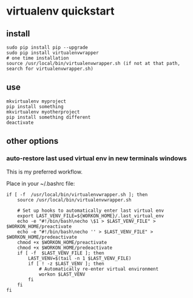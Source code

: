 # virtualenv quickstart

## install

    sudo pip install pip --upgrade
    sudo pip install virtualenvwrapper
    # one time installation
    source /usr/local/bin/virtualenvwrapper.sh (if not at that path, search for virtualenvwrapper.sh)


## use

    mkvirtualenv myproject
    pip install something
    mkvirtualenv myotherproject
    pip install something different
    deactivate

## other options

### auto-restore last used virtual env in new terminals windows

This is my preferred workflow.

Place in your ~/.bashrc file:

    if [ -f  /usr/local/bin/virtualenvwrapper.sh ]; then
        source /usr/local/bin/virtualenvwrapper.sh

        # Set up hooks to automatically enter last virtual env
        export LAST_VENV_FILE=${WORKON_HOME}/.last_virtual_env
        echo -e "#!/bin/bash\necho \$1 > $LAST_VENV_FILE" > $WORKON_HOME/preactivate
        echo -e "#!/bin/bash\necho '' > $LAST_VENV_FILE" > $WORKON_HOME/predeactivate
        chmod +x $WORKON_HOME/preactivate
        chmod +x $WORKON_HOME/predeactivate
        if [ -f  $LAST_VENV_FILE ]; then
            LAST_VENV=$(tail -n 1 $LAST_VENV_FILE)
            if [ ! -z $LAST_VENV ]; then
                # Automatically re-enter virtual environment
                workon $LAST_VENV
            fi
        fi
    fi
